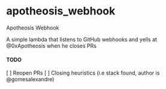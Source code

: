 # apotheosis_webhook
Apotheosis Webhook

A simple lambda that listens to GitHub webhooks and yells at @0xApotheosis when he closes PRs

#### TODO

[ ] Reopen PRs
[ ] Closing heuristics (i.e stack found, author is @gomesalexandre)

